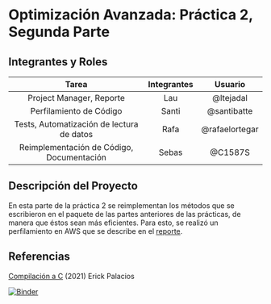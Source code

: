 # Optimización Avanzada: Práctica 2, Segunda Parte

## Integrantes y Roles

|Tarea | Integrantes | Usuario |
|:---:|:---:|:---:|
|Project Manager, Reporte|Lau|@ltejadal|
|Perfilamiento de Código|Santi|@santibatte|
|Tests, Automatización de lectura de datos|Rafa|@rafaelortegar |
|Reimplementación de Código, Documentación|Sebas|@C1587S|


## Descripción del Proyecto

 En esta parte de la práctica 2 se reimplementan los métodos que se escribieron en el paquete de las partes anteriores de las prácticas, de manera que éstos sean más eficientes. Para esto, se realizó un perfilamiento en AWS que se describe en el [reporte](añadirliga).



## Referencias

[Compilación a C](https://itam-ds.github.io/analisis-numerico-computo-cientifico/V.optimizacion_de_codigo/5.3/Compilacion_a_C.html) (2021) Erick Palacios


[![Binder](https://mybinder.org/badge_logo.svg)](https://mybinder.org/v2/gh/optimizacion-2-2021-1-gh-classroom/practica-2-segunda-parte-ltejadal/main?urlpath=lab)
